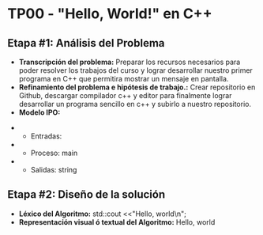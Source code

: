 ﻿# **TP00 - "Hello, World!" en C++**

## Etapa #1: Análisis del Problema

- **Transcripción del problema:** Preparar los recursos necesarios para poder resolver los trabajos del curso y lograr desarrollar nuestro primer programa en C++ que permitira mostrar un mensaje en pantalla.
- **Refinamiento del problema e hipótesis de trabajo.:** Crear repositorio en Github, descargar compilador c++ y editor para finalmente lograr desarrollar un programa sencillo en c++ y subirlo a nuestro repositorio.
- **Modelo IPO:** 
* - Entradas: 
* - Proceso: main
* - Salidas: string

## Etapa #2: Diseño de la solución

- **Léxico del Algoritmo:**  std::cout <<"Hello, world\n";
- **Representación visual ó textual del Algoritmo:** Hello, world
